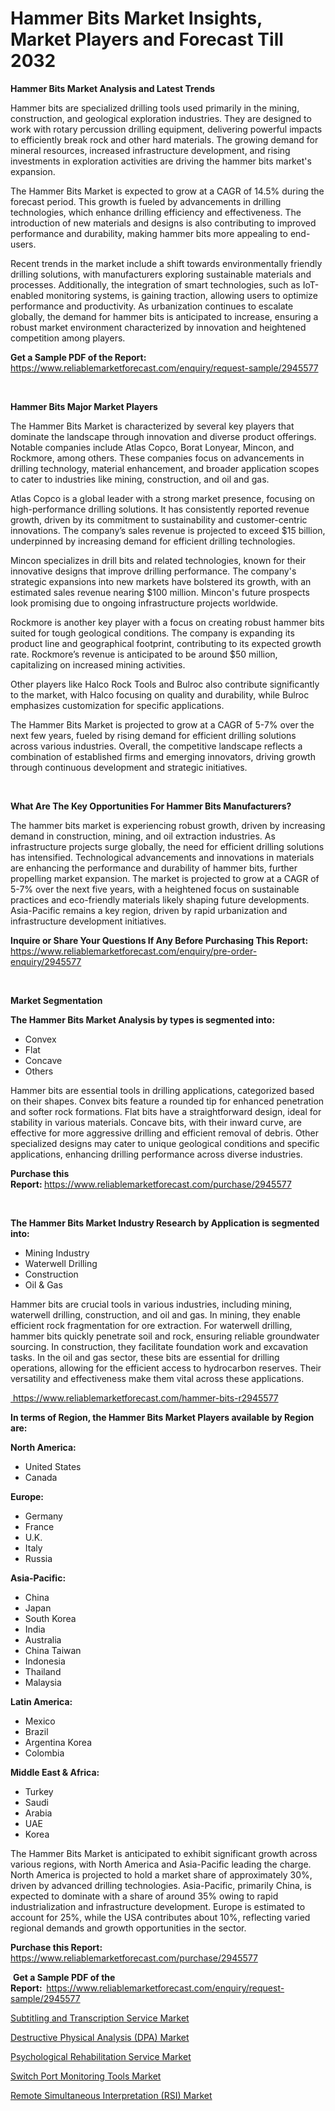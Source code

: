 <p><h1>Hammer Bits Market Insights, Market Players and Forecast Till 2032</h1></p><p><strong>Hammer Bits Market Analysis and Latest Trends</strong></p>
<p><p>Hammer bits are specialized drilling tools used primarily in the mining, construction, and geological exploration industries. They are designed to work with rotary percussion drilling equipment, delivering powerful impacts to efficiently break rock and other hard materials. The growing demand for mineral resources, increased infrastructure development, and rising investments in exploration activities are driving the hammer bits market's expansion.</p><p>The Hammer Bits Market is expected to grow at a CAGR of 14.5% during the forecast period. This growth is fueled by advancements in drilling technologies, which enhance drilling efficiency and effectiveness. The introduction of new materials and designs is also contributing to improved performance and durability, making hammer bits more appealing to end-users.</p><p>Recent trends in the market include a shift towards environmentally friendly drilling solutions, with manufacturers exploring sustainable materials and processes. Additionally, the integration of smart technologies, such as IoT-enabled monitoring systems, is gaining traction, allowing users to optimize performance and productivity. As urbanization continues to escalate globally, the demand for hammer bits is anticipated to increase, ensuring a robust market environment characterized by innovation and heightened competition among players.</p></p>
<p><strong>Get a Sample PDF of the Report:&nbsp;</strong> <a href="https://www.reliablemarketforecast.com/enquiry/request-sample/2945577?utm_campaign=1903&utm_medium=2&utm_source=Github&utm_content=ia&utm_term=11032025&utm_id=hammer-bits">https://www.reliablemarketforecast.com/enquiry/request-sample/2945577</a></p>
<p>&nbsp;</p>
<p><strong>Hammer Bits Major Market Players</strong></p>
<p><p>The Hammer Bits Market is characterized by several key players that dominate the landscape through innovation and diverse product offerings. Notable companies include Atlas Copco, Borat Lonyear, Mincon, and Rockmore, among others. These companies focus on advancements in drilling technology, material enhancement, and broader application scopes to cater to industries like mining, construction, and oil and gas.</p><p>Atlas Copco is a global leader with a strong market presence, focusing on high-performance drilling solutions. It has consistently reported revenue growth, driven by its commitment to sustainability and customer-centric innovations. The company’s sales revenue is projected to exceed $15 billion, underpinned by increasing demand for efficient drilling technologies.</p><p>Mincon specializes in drill bits and related technologies, known for their innovative designs that improve drilling performance. The company's strategic expansions into new markets have bolstered its growth, with an estimated sales revenue nearing $100 million. Mincon's future prospects look promising due to ongoing infrastructure projects worldwide.</p><p>Rockmore is another key player with a focus on creating robust hammer bits suited for tough geological conditions. The company is expanding its product line and geographical footprint, contributing to its expected growth rate. Rockmore’s revenue is anticipated to be around $50 million, capitalizing on increased mining activities.</p><p>Other players like Halco Rock Tools and Bulroc also contribute significantly to the market, with Halco focusing on quality and durability, while Bulroc emphasizes customization for specific applications.</p><p>The Hammer Bits Market is projected to grow at a CAGR of 5-7% over the next few years, fueled by rising demand for efficient drilling solutions across various industries. Overall, the competitive landscape reflects a combination of established firms and emerging innovators, driving growth through continuous development and strategic initiatives.</p></p>
<p>&nbsp;</p>
<p><strong>What Are The Key Opportunities For Hammer Bits Manufacturers?</strong></p>
<p><p>The hammer bits market is experiencing robust growth, driven by increasing demand in construction, mining, and oil extraction industries. As infrastructure projects surge globally, the need for efficient drilling solutions has intensified. Technological advancements and innovations in materials are enhancing the performance and durability of hammer bits, further propelling market expansion. The market is projected to grow at a CAGR of 5-7% over the next five years, with a heightened focus on sustainable practices and eco-friendly materials likely shaping future developments. Asia-Pacific remains a key region, driven by rapid urbanization and infrastructure development initiatives.</p></p>
<p><strong>Inquire or Share Your Questions If Any Before Purchasing This Report:</strong> <a href="https://www.reliablemarketforecast.com/enquiry/pre-order-enquiry/2945577?utm_campaign=1903&utm_medium=2&utm_source=Github&utm_content=ia&utm_term=11032025&utm_id=hammer-bits">https://www.reliablemarketforecast.com/enquiry/pre-order-enquiry/2945577</a></p>
<p>&nbsp;</p>
<p><strong>Market Segmentation</strong></p>
<p><strong>The Hammer Bits Market Analysis by types is segmented into:</strong></p>
<p><ul><li>Convex</li><li>Flat</li><li>Concave</li><li>Others</li></ul></p>
<p><p>Hammer bits are essential tools in drilling applications, categorized based on their shapes. Convex bits feature a rounded tip for enhanced penetration and softer rock formations. Flat bits have a straightforward design, ideal for stability in various materials. Concave bits, with their inward curve, are effective for more aggressive drilling and efficient removal of debris. Other specialized designs may cater to unique geological conditions and specific applications, enhancing drilling performance across diverse industries.</p></p>
<p><strong>Purchase this Report:&nbsp;</strong><a href="https://www.reliablemarketforecast.com/purchase/2945577?utm_campaign=1903&utm_medium=2&utm_source=Github&utm_content=ia&utm_term=11032025&utm_id=hammer-bits">https://www.reliablemarketforecast.com/purchase/2945577</a></p>
<p>&nbsp;</p>
<p><strong>The Hammer Bits Market Industry Research by Application is segmented into:</strong></p>
<p><ul><li>Mining Industry</li><li>Waterwell Drilling</li><li>Construction</li><li>Oil & Gas</li></ul></p>
<p><p>Hammer bits are crucial tools in various industries, including mining, waterwell drilling, construction, and oil and gas. In mining, they enable efficient rock fragmentation for ore extraction. For waterwell drilling, hammer bits quickly penetrate soil and rock, ensuring reliable groundwater sourcing. In construction, they facilitate foundation work and excavation tasks. In the oil and gas sector, these bits are essential for drilling operations, allowing for the efficient access to hydrocarbon reserves. Their versatility and effectiveness make them vital across these applications.</p></p>
<p><a href="https://www.reliablemarketforecast.com/hammer-bits-r2945577?utm_campaign=1903&utm_medium=2&utm_source=Github&utm_content=ia&utm_term=11032025&utm_id=hammer-bits">&nbsp;https://www.reliablemarketforecast.com/hammer-bits-r2945577</a></p>
<p><strong>In terms of Region, the Hammer Bits Market Players available by Region are:</strong></p>
<p>
    <p> <strong> North America: </strong>
        <ul>
            <li>United States</li>
            <li>Canada</li>
        </ul>
        </p> 
    <p> <strong> Europe: </strong>
        <ul>
            <li>Germany</li>
            <li>France</li>
            <li>U.K.</li>
            <li>Italy</li>
            <li>Russia</li>
        </ul>
        </p> 
    <p> <strong> Asia-Pacific: </strong>
        <ul>
            <li>China</li>
            <li>Japan</li>
            <li>South Korea</li>
            <li>India</li>
            <li>Australia</li>
            <li>China Taiwan</li>
            <li>Indonesia</li>
            <li>Thailand</li>
            <li>Malaysia</li>
        </ul>
        </p> 
    <p> <strong> Latin America: </strong>
        <ul>
            <li>Mexico</li>
            <li>Brazil</li>
            <li>Argentina Korea</li>
            <li>Colombia</li>
        </ul>
        </p> 
    <p> <strong> Middle East & Africa: </strong>
        <ul>
            <li>Turkey</li>
            <li>Saudi</li>
            <li>Arabia</li>
            <li>UAE</li>
            <li>Korea</li>
        </ul>
    </p>
    </p>
<p><p>The Hammer Bits Market is anticipated to exhibit significant growth across various regions, with North America and Asia-Pacific leading the charge. North America is projected to hold a market share of approximately 30%, driven by advanced drilling technologies. Asia-Pacific, primarily China, is expected to dominate with a share of around 35% owing to rapid industrialization and infrastructure development. Europe is estimated to account for 25%, while the USA contributes about 10%, reflecting varied regional demands and growth opportunities in the sector.</p></p>
<p><strong>Purchase this Report: </strong><a href="https://www.reliablemarketforecast.com/purchase/2945577?utm_campaign=1903&utm_medium=2&utm_source=Github&utm_content=ia&utm_term=11032025&utm_id=hammer-bits">https://www.reliablemarketforecast.com/purchase/2945577</a></p>
<p>&nbsp;<strong>Get a Sample PDF of the Report:&nbsp;&nbsp;</strong><a href="https://www.reliablemarketforecast.com/enquiry/request-sample/2945577?utm_campaign=1903&utm_medium=2&utm_source=Github&utm_content=ia&utm_term=11032025&utm_id=hammer-bits">https://www.reliablemarketforecast.com/enquiry/request-sample/2945577</a></p>
<p><strong></strong></p>
<p><p><a href="https://github.com/nibbsmantji/Market-Research-Report-List-1/blob/main/subtitling-and-transcription-service-market.md?utm_campaign=1903&utm_medium=2&utm_source=Github&utm_content=ia&utm_term=11032025&utm_id=hammer-bits">Subtitling and Transcription Service Market</a></p><p><a href="https://github.com/osamhcombre/Market-Research-Report-List-1/blob/main/destructive-physical-analysis-dpa-market.md?utm_campaign=1903&utm_medium=2&utm_source=Github&utm_content=ia&utm_term=11032025&utm_id=hammer-bits">Destructive Physical Analysis (DPA) Market</a></p><p><a href="https://github.com/leehihkl/Market-Research-Report-List-1/blob/main/psychological-rehabilitation-service-market.md?utm_campaign=1903&utm_medium=2&utm_source=Github&utm_content=ia&utm_term=11032025&utm_id=hammer-bits">Psychological Rehabilitation Service Market</a></p><p><a href="https://github.com/guleealhani/Market-Research-Report-List-1/blob/main/switch-port-monitoring-tools-market.md?utm_campaign=1903&utm_medium=2&utm_source=Github&utm_content=ia&utm_term=11032025&utm_id=hammer-bits">Switch Port Monitoring Tools Market</a></p><p><a href="https://github.com/djibenesha/Market-Research-Report-List-1/blob/main/remote-simultaneous-interpretation-rsi-market.md?utm_campaign=1903&utm_medium=2&utm_source=Github&utm_content=ia&utm_term=11032025&utm_id=hammer-bits">Remote Simultaneous Interpretation (RSI) Market</a></p></p>